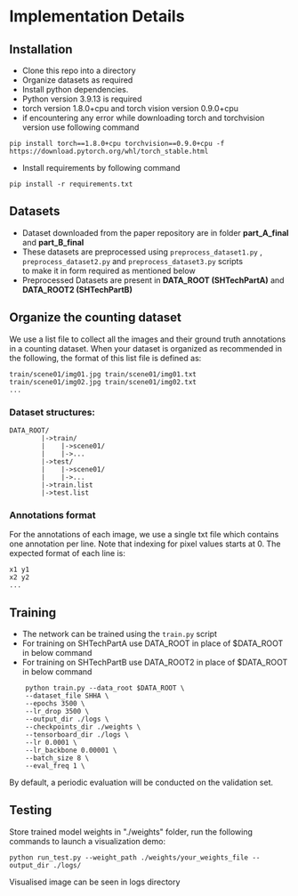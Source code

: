 # Implementation Details

## Installation
* Clone this repo into a directory
* Organize datasets as required
* Install python dependencies.
* Python version 3.9.13 is required
* torch version 1.8.0+cpu and torch vision version 0.9.0+cpu
* if encountering any error while downloading torch and torchvision version use following command
```
pip install torch==1.8.0+cpu torchvision==0.9.0+cpu -f https://download.pytorch.org/whl/torch_stable.html
```
* Install requirements by following command
```
pip install -r requirements.txt
```
## Datasets
* Dataset downloaded from the paper repository are in folder **part_A_final** and **part_B_final**
* These datasets are preprocessed using `preprocess_dataset1.py` , `preprocess_dataset2.py` and `preprocess_dataset3.py` scripts <br> to make it in form required as mentioned below
* Preprocessed Datasets are present in **DATA_ROOT (SHTechPartA)** and **DATA_ROOT2 (SHTechPartB)**

## Organize the counting dataset
We use a list file to collect all the images and their ground truth annotations in a counting dataset. When your dataset is organized as recommended in the following, the format of this list file is defined as:
```
train/scene01/img01.jpg train/scene01/img01.txt
train/scene01/img02.jpg train/scene01/img02.txt
...
```

### Dataset structures:
```
DATA_ROOT/
        |->train/
        |    |->scene01/
        |    |->...
        |->test/
        |    |->scene01/
        |    |->...
        |->train.list
        |->test.list
```

### Annotations format
For the annotations of each image, we use a single txt file which contains one annotation per line. Note that indexing for pixel values starts at 0. The expected format of each line is:
```
x1 y1
x2 y2
...
```

## Training

* The network can be trained using the `train.py` script 
* For training on SHTechPartA use DATA_ROOT in place of $DATA_ROOT in below command 
* For training on SHTechPartB use DATA_ROOT2 in place of $DATA_ROOT in below command

```
    python train.py --data_root $DATA_ROOT \
    --dataset_file SHHA \
    --epochs 3500 \
    --lr_drop 3500 \
    --output_dir ./logs \
    --checkpoints_dir ./weights \
    --tensorboard_dir ./logs \
    --lr 0.0001 \
    --lr_backbone 0.00001 \
    --batch_size 8 \
    --eval_freq 1 \
```
By default, a periodic evaluation will be conducted on the validation set.

## Testing

Store trained model weights in "./weights" folder, run the following commands to launch a visualization demo:

```
python run_test.py --weight_path ./weights/your_weights_file --output_dir ./logs/
```
Visualised image can be seen in logs directory
